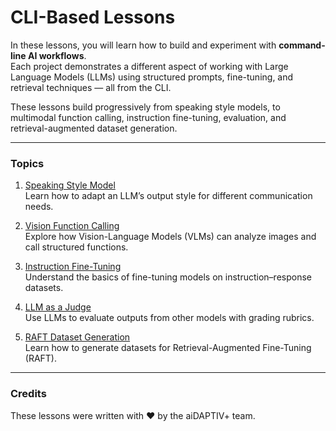 # CLI-Based Lessons

In these lessons, you will learn how to build and experiment with **command-line AI workflows**.  
Each project demonstrates a different aspect of working with Large Language Models (LLMs) using structured prompts, fine-tuning, and retrieval techniques — all from the CLI.  

These lessons build progressively from speaking style models, to multimodal function calling, instruction fine-tuning, evaluation, and retrieval-augmented dataset generation.

---

### Topics

1. [Speaking Style Model](04-speaking-style-model/README.md)  
   Learn how to adapt an LLM’s output style for different communication needs.

2. [Vision Function Calling](05-vision-function-calling-model/README.md)  
   Explore how Vision-Language Models (VLMs) can analyze images and call structured functions.

3. [Instruction Fine-Tuning](06-instruction-fine-tuning/README.md)  
   Understand the basics of fine-tuning models on instruction–response datasets.

4. [LLM as a Judge](07-LLM-as-a-judge/README.md)  
   Use LLMs to evaluate outputs from other models with grading rubrics.

5. [RAFT Dataset Generation](08-RAFT-Dataset-Generation/README.md)  
   Learn how to generate datasets for Retrieval-Augmented Fine-Tuning (RAFT).  

---

### Credits

These lessons were written with ❤️ by the aiDAPTIV+ team.  